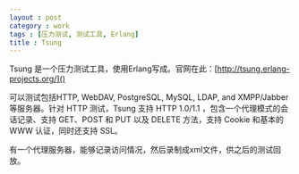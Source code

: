 ```yaml
---
layout : post
category : work
tags : [压力测试, 测试工具, Erlang]
title : Tsung
---
```


Tsung 是一个压力测试工具，使用Erlang写成。官网在此：[http://tsung.erlang-projects.org/]()

可以测试包括HTTP, WebDAV, PostgreSQL, MySQL, LDAP, and XMPP/Jabber等服务器。针对 HTTP 测试，Tsung 支持 HTTP 1.0/1.1 ，包含一个代理模式的会话记录、支持 GET、POST 和 PUT 以及 DELETE 方法，支持 Cookie 和基本的 WWW 认证，同时还支持 SSL。

有一个代理服务器，能够记录访问情况，然后录制成xml文件，供之后的测试回放。

